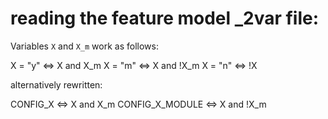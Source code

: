 # reading the feature model _2var file:


Variables `X` and `X_m` work as follows:

X = "y" <=> X and X_m
X = "m" <=> X and !X_m
X = "n" <=> !X

alternatively rewritten:

CONFIG_X <=> X and X_m
CONFIG_X_MODULE <=> X and !X_m
